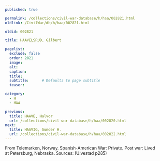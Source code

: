 ```yaml
---
published: true

permalink: /collections/civil-war-database/h/haa/002821.html
oldlink: /CivilWar/db/h/haa/002821.html

oldid: 002821

title: HAAVELSRUD, Gilbert

pagelist:
  exclude: false
  order: 2821
  image: 
  alt:
  caption:
  title:
  subtitle:      # Defaults to page subtitle
  teaser:

category: 
  - H 
  - HAA

previous:
  title: HAAVE, Halvor
  url: /collections/civil-war-database/h/haa/002820.html  
next:
  title: HAAVIG, Gunder H.
  url: /collections/civil-war-database/h/haa/002822.html   
---
```

From Telemarken, Norway. Spanish-American War: Private. Post war: Lived at Petersburg, Nebraska. Sources: (Ulvestad p285)